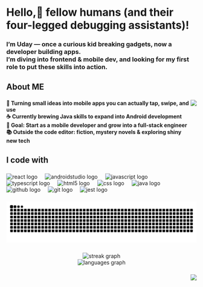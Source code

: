 <h1 align="left">Hello,👋 fellow humans (and their four-legged debugging assistants)!</h1>

###

<h3 align="left">I’m Uday — once a curious kid breaking gadgets, now a developer building apps.<br>I’m diving into frontend & mobile dev, and looking for my first role to put these skills into action.</h3>

###

<h2 align="left">About ME</h2>

###

<img align="right" height="153" src="https://media2.giphy.com/media/v1.Y2lkPTc5MGI3NjExcTRhaWh4cHR6ZDZ6ZTZiN2UyY3I5ajVmZ3B6bmJncDdlaWF5dWIyYSZlcD12MV9pbnRlcm5hbF9naWZfYnlfaWQmY3Q9Zw/qBJW7q74luwjdCHdw3/giphy.gif"  />

###

<h4 align="left">🚀 Turning small ideas into mobile apps you can actually tap, swipe, and use<br>☕ Currently brewing Java skills to expand into Android development<br>🎯 Goal: Start as a mobile developer and grow into a full-stack engineer<br>📚 Outside the code editor: fiction, mystery novels & exploring shiny new tech</h4>

###

<h2 align="left">I code with</h2>

###

<div align="left">
  <img src="https://cdn.jsdelivr.net/gh/devicons/devicon/icons/react/react-original.svg" height="40" alt="react logo"  />
  <img width="12" />
  <img src="https://cdn.jsdelivr.net/gh/devicons/devicon/icons/androidstudio/androidstudio-original.svg" height="40" alt="androidstudio logo"  />
  <img width="12" />
  <img src="https://cdn.jsdelivr.net/gh/devicons/devicon/icons/javascript/javascript-original.svg" height="40" alt="javascript logo"  />
  <img width="12" />
  <img src="https://cdn.jsdelivr.net/gh/devicons/devicon/icons/typescript/typescript-original.svg" height="40" alt="typescript logo"  />
  <img width="12" />
  <img src="https://cdn.jsdelivr.net/gh/devicons/devicon/icons/html5/html5-original.svg" height="40" alt="html5 logo"  />
  <img width="12" />
  <img src="https://cdn.jsdelivr.net/gh/devicons/devicon/icons/css3/css3-original.svg" height="40" alt="css logo"  />
  <img width="12" />
  <img src="https://cdn.jsdelivr.net/gh/devicons/devicon/icons/java/java-original.svg" height="40" alt="java logo"  />
  <img width="12" />
  <img src="https://cdn.jsdelivr.net/gh/devicons/devicon/icons/github/github-original.svg" height="40" alt="github logo"  />
  <img width="12" />
  <img src="https://cdn.jsdelivr.net/gh/devicons/devicon/icons/git/git-original.svg" height="40" alt="git logo"  />
  <img width="12" />
  <img src="https://cdn.jsdelivr.net/gh/devicons/devicon/icons/jest/jest-plain.svg" height="40" alt="jest logo"  />
</div>

###

![Snake animation](https://raw.githubusercontent.com/UdayDey0909/UdayDey0909/output/snake.svg)


###

<div align="center">
  <img src="https://streak-stats.demolab.com?user=UdayDey0909&locale=en&mode=weekly&theme=dark&hide_border=false&border_radius=5" height="150" alt="streak graph" /> <br>
  <img src="https://github-readme-stats.vercel.app/api/top-langs?username=UdayDey0909&locale=en&hide_title=false&layout=compact&card_width=320&langs_count=5&theme=dark&hide_border=false" height="150" alt="languages graph"  />
</div>

###

<img align="right" src="https://visitor-badge.laobi.icu/badge?page_id=UdayDey0909.UdayDey0909&left_color=darkslategray&right_color=darkred&left_text=Init%20User"  />

###